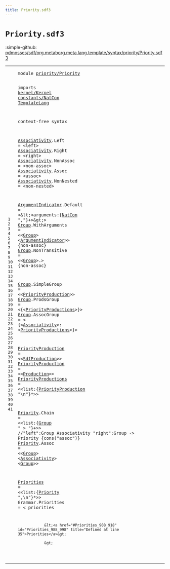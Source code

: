 ```yaml
---
title: Priority.sdf3
---
```


# `Priority.sdf3`

:simple-github: [pdmosses/sdf/org.metaborg.meta.lang.template/syntax/priority/Priority.sdf3]

[pdmosses/sdf/org.metaborg.meta.lang.template/syntax/priority/Priority.sdf3]: https://github.com/pdmosses/sdf/blob/master/org.metaborg.meta.lang.template/syntax/priority/Priority.sdf3 "The source file on GitHub"

<div class="sdf3"><table class="highlighttable"><tbody><tr><td class="linenos"><div class="linenodiv"><pre><span></span>1
2
3
4
5
6
7
8
9
10
11
12
13
14
15
16
17
18
19
20
21
22
23
24
25
26
27
28
29
30
31
32
33
34
35
36
37
38
39
40
41
</pre></div></td>
<td class="code"><pre><code><span class="keyword">module</span> <a href="../../sdf2-core/Sdf2.sdf3#priority/Priority_115_132" id="priority/Priority_7_24" title="Referenced at ../../sdf2-core/Sdf2.sdf3 line 8">priority/Priority</a>

<span class="keyword">imports</span> <a href="../../kernel/Kernel.sdf3#kernel/Kernel_7_20" id="kernel/Kernel_34_47" title="Defined at ../../kernel/Kernel.sdf3 line 1">kernel/Kernel</a> <a href="../../constants/NatCon.sdf3#constants/NatCon_7_23" id="constants/NatCon_48_64" title="Defined at ../../constants/NatCon.sdf3 line 1">constants/NatCon</a> <a href="../../TemplateLang.sdf3#TemplateLang_7_19" id="TemplateLang_65_77" title="Defined at ../../TemplateLang.sdf3 line 1">TemplateLang</a>
 
<span class="keyword">context-free syntax</span>

<a href="../../kernel/Kernel.sdf3#Associativity_1035_1048" id="Associativity_101_114" title="Referenced at ../../kernel/Kernel.sdf3 line 32; line 33; ../../sdf2-core/Sdf2.sdf3 line 62; ../../TemplateLang.sdf3 line 46">Associativity</a>.<span class="cons_Constructor"><span id="Left_115_119" title="Not referenced locally, nor via imports">Left</span></span> = &lt;<span class="cons_String">left</span>&gt;
<a href="../../kernel/Kernel.sdf3#Associativity_1035_1048" id="Associativity_129_142" title="Referenced at ../../kernel/Kernel.sdf3 line 32; line 33; ../../sdf2-core/Sdf2.sdf3 line 62; ../../TemplateLang.sdf3 line 46">Associativity</a>.<span class="cons_Constructor"><span id="Right_143_148" title="Not referenced locally, nor via imports">Right</span></span> = &lt;<span class="cons_String">right</span>&gt;
<a href="../../kernel/Kernel.sdf3#Associativity_1035_1048" id="Associativity_159_172" title="Referenced at ../../kernel/Kernel.sdf3 line 32; line 33; ../../sdf2-core/Sdf2.sdf3 line 62; ../../TemplateLang.sdf3 line 46">Associativity</a>.<span class="cons_Constructor"><span id="NonAssoc_173_181" title="Not referenced locally, nor via imports">NonAssoc</span></span> = &lt;<span class="cons_String">non-assoc</span>&gt;
<a href="../../kernel/Kernel.sdf3#Associativity_1035_1048" id="Associativity_196_209" title="Referenced at ../../kernel/Kernel.sdf3 line 32; line 33; ../../sdf2-core/Sdf2.sdf3 line 62; ../../TemplateLang.sdf3 line 46">Associativity</a>.<span class="cons_Constructor"><span id="Assoc_210_215" title="Not referenced locally, nor via imports">Assoc</span></span> = &lt;<span class="cons_String">assoc</span>&gt;
<a href="../../kernel/Kernel.sdf3#Associativity_1035_1048" id="Associativity_226_239" title="Referenced at ../../kernel/Kernel.sdf3 line 32; line 33; ../../sdf2-core/Sdf2.sdf3 line 62; ../../TemplateLang.sdf3 line 46">Associativity</a>.<span class="cons_Constructor"><span id="NonNested_240_249" title="Not referenced locally, nor via imports">NonNested</span></span> = &lt;<span class="cons_String">non-nested</span>&gt;



<a href="#ArgumentIndicator_360_377" id="ArgumentIndicator_268_285" title="Referenced at line 16">ArgumentIndicator</a>.<span class="cons_Constructor"><span id="Default_286_293" title="Not referenced locally, nor via imports">Default</span></span> = &lt;\&lt;&lt;<span id="arguments_300_309" title="Not referenced locally, nor via imports">arguments</span>:{<a href="../../constants/NatCon.sdf3#NatCon_44_50" id="NatCon_311_317" title="Defined at ../../constants/NatCon.sdf3 line 5">NatCon</a> <span class="cons_Lit">","</span>}+&gt;\&gt;&gt;
<a href="#Group_899_904" id="Group_328_333" title="Referenced at line 33">Group</a>.<span class="cons_Constructor"><span id="WithArguments_334_347" title="Not referenced locally, nor via imports">WithArguments</span></span> = &lt;&lt;<a href="#Group_328_333" id="Group_352_357" title="Defined at line 16, 17, 19, 20, 21">Group</a>&gt; &lt;<a href="#ArgumentIndicator_268_285" id="ArgumentIndicator_360_377" title="Defined at line 15">ArgumentIndicator</a>&gt;&gt; {<span class="keyword">non-assoc</span>}
<a href="#Group_899_904" id="Group_392_397" title="Referenced at line 33">Group</a>.<span class="cons_Constructor"><span id="NonTransitive_398_411" title="Not referenced locally, nor via imports">NonTransitive</span></span> = &lt;&lt;<a href="#Group_328_333" id="Group_416_421" title="Defined at line 16, 17, 19, 20, 21">Group</a>&gt;<span class="cons_String">.</span>&gt; {<span class="keyword">non-assoc</span>}

<a href="#Group_899_904" id="Group_438_443" title="Referenced at line 33">Group</a>.<span class="cons_Constructor"><span id="SimpleGroup_444_455" title="Not referenced locally, nor via imports">SimpleGroup</span></span> = &lt;&lt;<a href="#PriorityProduction_596_614" id="PriorityProduction_460_478" title="Defined at line 26, 27">PriorityProduction</a>&gt;&gt;
<a href="#Group_899_904" id="Group_481_486" title="Referenced at line 33">Group</a>.<span class="cons_Constructor"><span id="ProdsGroup_487_497" title="Not referenced locally, nor via imports">ProdsGroup</span></span> = &lt;<span class="cons_String">{</span>&lt;<a href="#PriorityProductions_671_690" id="PriorityProductions_503_522" title="Defined at line 28">PriorityProductions</a>&gt;<span class="cons_String">}</span>&gt;
<a href="#Group_899_904" id="Group_526_531" title="Referenced at line 33">Group</a>.<span class="cons_Constructor"><span id="AssocGroup_532_542" title="Not referenced locally, nor via imports">AssocGroup</span></span> = &lt;
        <span class="cons_String">{</span>&lt;<a href="#Associativity_101_114" id="Associativity_550_563" title="Defined at line 7, 8, 9, 10, 11">Associativity</a>&gt;<span class="cons_String">:</span> 
                &lt;<a href="#PriorityProductions_671_690" id="PriorityProductions_570_589" title="Defined at line 28">PriorityProductions</a>&gt;<span class="cons_String">}</span>&gt; 


<a href="#PriorityProduction_701_719" id="PriorityProduction_596_614" title="Referenced at line 28">PriorityProduction</a> = &lt;&lt;<a href="../../TemplateLang.sdf3#SdfProduction_1702_1715" id="SdfProduction_619_632" title="Defined at ../../TemplateLang.sdf3 line 85, 86">SdfProduction</a>&gt;&gt;
<a href="#PriorityProduction_701_719" id="PriorityProduction_635_653" title="Referenced at line 28">PriorityProduction</a> = &lt;&lt;<a href="../../kernel/Kernel.sdf3#Production_1533_1543" id="Production_658_668" title="Defined at ../../kernel/Kernel.sdf3 line 50">Production</a>&gt;&gt;
<a href="#PriorityProductions_570_589" id="PriorityProductions_671_690" title="Referenced at line 23">PriorityProductions</a> = &lt;&lt;<span id="list_695_699" title="Not referenced locally, nor via imports">list</span>:{<a href="#PriorityProduction_596_614" id="PriorityProduction_701_719" title="Defined at line 26, 27">PriorityProduction</a> <span class="cons_Lit">"\n"</span>}*&gt;&gt;


<a href="#Priority_929_937" id="Priority_731_739" title="Referenced at line 35">Priority</a>.<span class="cons_Constructor"><span id="Chain_740_745" title="Not referenced locally, nor via imports">Chain</span></span> = &lt;&lt;<span id="list_750_754" title="Not referenced locally, nor via imports">list</span>:{<a href="#Group_328_333" id="Group_756_761" title="Defined at line 16, 17, 19, 20, 21">Group</a> <span class="cons_Lit">" &gt; "</span>}+&gt;&gt;
<span class="layout">//"left":Group Associativity "right":Group             -&gt; Priority  {cons("assoc")}</span>
<a href="#Priority_929_937" id="Priority_856_864" title="Referenced at line 35">Priority</a>.<span class="cons_Constructor"><span id="Assoc_865_870" title="Not referenced locally, nor via imports">Assoc</span></span> = &lt;&lt;<a href="#Group_328_333" id="Group_875_880" title="Defined at line 16, 17, 19, 20, 21">Group</a>&gt; &lt;<a href="#Associativity_101_114" id="Associativity_883_896" title="Defined at line 7, 8, 9, 10, 11">Associativity</a>&gt; &lt;<a href="#Group_328_333" id="Group_899_904" title="Defined at line 16, 17, 19, 20, 21">Group</a>&gt;&gt;

<a href="#Priorities_988_998" id="Priorities_908_918" title="Referenced at line 39; ../../sdf2-core/Sdf2-Syntax.sdf3 line 33">Priorities</a> = &lt;&lt;<span id="list_923_927" title="Not referenced locally, nor via imports">list</span>:{<a href="#Priority_731_739" id="Priority_929_937" title="Defined at line 31, 33">Priority</a> <span class="cons_Lit">",\n"</span>}*&gt;&gt;
<span id="Grammar_948_955" title="Not referenced locally, nor via imports">Grammar</span>.<span class="cons_Constructor"><span id="Priorities_956_966" title="Not referenced locally, nor via imports">Priorities</span></span> = &lt;
        <span class="cons_String">priorities</span> 

                &lt;<a href="#Priorities_908_918" id="Priorities_988_998" title="Defined at line 35">Priorities</a>&gt;
                
                &gt;
</code></pre></td></tr></tbody></table></div>